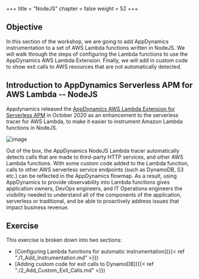 +++
title = "NodeJS"
chapter = false
weight = 52
+++

## Objective

In this section of the workshop, we are going to add AppDynamics instrumentation to a set of AWS Lambda functions written in NodeJS. We will walk through the steps of configuring the Lambda functions to use the AppDynamics AWS Lambda Extension. Finally, we will add in custom code to show exit calls to AWS resources that are not automatically detected.

## Introduction to AppDynamics Serverless APM for AWS Lambda -- NodeJS

Appdynamics released the [AppDynamics AWS Lambda Extension for Serverless APM](https://www.appdynamics.com/blog/product/enhancing-lambda-performance-monitoring/) in October 2020 as an enhancement to the serverless tracer for AWS Lambda, to make it easier to instrument Amazon Lambda functions in NodeJS.

![image](/images/instrumenting_lambda_functions/Node_Python_Lambda_Layer.png)

Out of the box, the AppDynamics NodeJS Lambda tracer automatically detects calls that are made to third-party HTTP services, and other AWS Lambda functions. With some custom code added to the Lambda function, calls to other AWS serverless service endpoints (such as DynamoDB, S3 etc.) can be reflected in the AppDynamics flowmap. As a result, using AppDynamics to provide observability into Lambda functions gives application owners, DevOps engineers, and IT Operations engineers the visibility needed to understand all of the components of the application, serverless or traditional, and be able to proactively address issues that impact business revenue.

## Exercise

This exercise is broken down into two sections:

- [Configuring Lambda functions for automatic instrumentation]({{< ref "./1_Add_Instrumentation.md" >}})
- [Adding custom code for exit calls to DynamoDB]({{< ref "./2_Add_Custom_Exit_Calls.md" >}})
